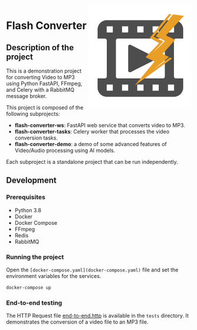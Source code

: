 <img alt="Flash Converter Logo" src="docs/img/flash-converter-icon.png" style="float: right; width: 20em; height: 20em;"/>

# Flash Converter

## Description of the project

This is a demonstration project for converting Video to MP3 using Python FastAPI, FFmpeg, and Celery with
a RabbitMQ message broker.

This project is composed of the following subprojects:

- **flash-converter-ws**: FastAPI web service that converts video to MP3.
- **flash-converter-tasks**: Celery worker that processes the video conversion tasks.
- **flash-converter-demo**: a demo of some advanced features of Video/Audio processing using AI models.

Each subproject is a standalone project that can be run independently.

## Development

### Prerequisites

- Python 3.8
- Docker
- Docker Compose
- FFmpeg
- Redis
- RabbitMQ

### Running the project

Open the `[docker-compose.yaml](docker-compose.yaml)` file and set the environment variables for the services.

```bash
docker-compose up
```

### End-to-end testing

The HTTP Request file [end-to-end.http](tests/end-to-end.http) is available in the `tests` directory.
It demonstrates the conversion of a video file to an MP3 file.
